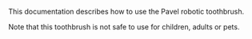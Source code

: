 This documentation describes how to use the Pavel robotic toothbrush.

Note that this toothbrush is not safe to use for children, adults or pets.